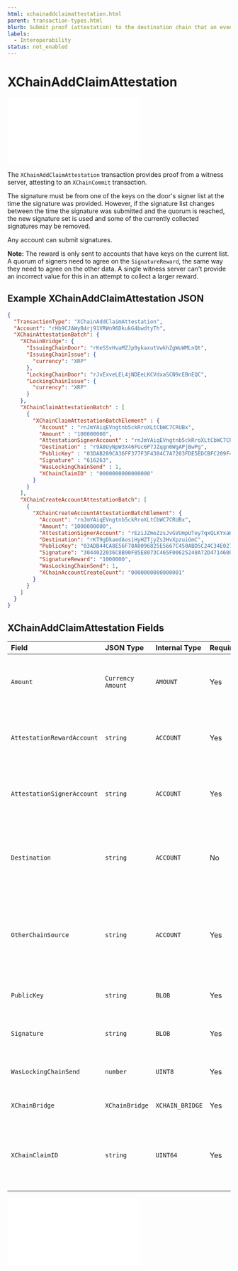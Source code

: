 ```yaml
---
html: xchainaddclaimattestation.html 
parent: transaction-types.html
blurb: Submit proof (attestation) to the destination chain that an event that happened on the source chain.
labels:
  - Interoperability
status: not_enabled
---
```

# XChainAddClaimAttestation

<embed src="/snippets/_xchain-bridges-disclaimer.md" />

The `XChainAddClaimAttestation` transaction provides proof from a witness server, attesting to an `XChainCommit` transaction. 

The signature must be from one of the keys on the door's signer list at the time the signature was provided. However, if the signature list changes between the time the signature was submitted and the quorum is reached, the new signature set is used and some of the currently collected signatures may be removed.

Any account can submit signatures.

**Note:** The reward is only sent to accounts that have keys on the current list. A quorum of signers need to agree on the `SignatureReward`, the same way they need to agree on the other data. A single witness server can't provide an incorrect value for this in an attempt to collect a larger reward.


## Example XChainAddClaimAttestation JSON

```json
{
  "TransactionType": "XChainAddClaimAttestation",
  "Account": "rHb9CJAWyB4rj91VRWn96DkukG4bwdtyTh",
  "XChainAttestationBatch": {
    "XChainBridge": {
      "IssuingChainDoor": "rKeSSvHvaMZJp9ykaxutVwkhZgWuWMLnQt",
      "IssuingChainIssue": {
        "currency": "XRP"
      },
      "LockingChainDoor": "rJvExveLEL4jNDEeLKCVdxaSCN9cEBnEQC",
      "LockingChainIssue": {
        "currency": "XRP"
      }
    },
    "XChainClaimAttestationBatch" : [
      {
        "XChainClaimAttestationBatchElement" : {
          "Account" : "rnJmYAiqEVngtnb5ckRroXLtCbWC7CRUBx",
          "Amount" : "100000000",
          "AttestationSignerAccount" : "rnJmYAiqEVngtnb5ckRroXLtCbWC7CRUBx",
          "Destination" : "r9A8UyNpW3X46FUc6P7JZqgn6WgAPjBwPg",
          "PublicKey" : "03DAB289CA36FF377F3F4304C7A7203FDE5EDCBFC209F430F6A4355361425526D0",
          "Signature" : "616263",
          "WasLockingChainSend" : 1,
          "XChainClaimID" : "0000000000000000"
        }
      }
    ],
    "XChainCreateAccountAttestationBatch": [
      {
        "XChainCreateAccountAttestationBatchElement": {
          "Account": "rnJmYAiqEVngtnb5ckRroXLtCbWC7CRUBx",
          "Amount": "1000000000",
          "AttestationSignerAccount": "rEziJZmeZzsJvGVUmpUTey7qxQLKYxaK9f",
          "Destination": "rKT9gDkaedAosiHyHZTjyZs2HvXpzuiGmC",
          "PublicKey": "03ADB44CA8E56F78A0096825E5667C450ABD5C24C34E027BC1AAF7E5BD114CB5B5",
          "Signature": "3044022036C8B90F85E8073C465F00625248A72D4714600F98EBBADBAD3B7ED226109A3A02204C5A0AE12D169CF790F66541F3DB59C289E0D9CA7511FDFE352BB601F667A26",
          "SignatureReward": "1000000",
          "WasLockingChainSend": 1,
          "XChainAccountCreateCount": "0000000000000001"
        }
      }
    ]
  }
}
```


## XChainAddClaimAttestation Fields

| Field                      | JSON Type         | Internal Type | Required? | Description |
|:---------------------------|:------------------|:------------------|:----------|-------------|
| `Amount`                   | `Currency Amount` | `AMOUNT`          | Yes       | The amount committed by the `XChainCommit` transaction on the source chain. |
| `AttestationRewardAccount` | `string`          | `ACCOUNT`         | Yes       | The account that should receive this signer's share of the `SignatureReward`. |
| `AttestationSignerAccount` | `string`          | `ACCOUNT`         | Yes       | The account on the door account's signer list that is signing the transaction. |
| `Destination`              | `string`          | `ACCOUNT`         | No        | The destination account for the funds on the destination chain (taken from the `XChainCommit` transaction).
| `OtherChainSource`         | `string`          | `ACCOUNT`         | Yes       | The account on the source chain that submitted the `XChainCommit` transaction that triggered the event associated with the attestation.
| `PublicKey`                | `string`          | `BLOB`            | Yes       | The public key used to verify the attestation signature. |
| `Signature`                | `string`          | `BLOB`            | Yes       | The signature attesting to the event on the other chain. |
| `WasLockingChainSend`      | `number`          | `UINT8`           | Yes       | A boolean representing the chain where the event occurred. |
| `XChainBridge`             | `XChainBridge`    | `XCHAIN_BRIDGE`   | Yes       | The bridge to use to transfer funds. |
| `XChainClaimID`            | `string`          | `UINT64`          | Yes       | The `XChainClaimID` associated with the transfer, which was included in the `XChainCommit` transaction. |


<embed src="/docs/xls-38d-cross-chain-bridge/snippets/_xchainbridge-serialization.md" />


<!-- ## Error Cases

In addition to errors that can occur for all transactions, {{currentpage.name}} transactions can result in the following [transaction result codes](transaction-results.html):

| Error Code                    | Description                                  |
|:------------------------------|:---------------------------------------------|
| `temDISABLED`                 | The [NonFungibleTokensV1 amendment][] is not enabled. |
-->
